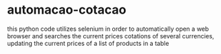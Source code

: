 # automacao-cotacao
 this python code utilizes selenium in order to automatically open a web browser and searches the current prices cotations of several currencies, updating the current prices of  a list of products in a table
